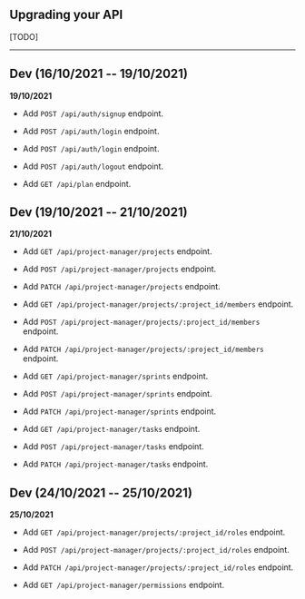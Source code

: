 ## Upgrading your API

[TODO]

----

## Dev (16/10/2021 -- 19/10/2021)

**19/10/2021**

- Add `POST /api/auth/signup` endpoint.
- Add `POST /api/auth/login` endpoint.
- Add `POST /api/auth/login` endpoint.
- Add `POST /api/auth/logout` endpoint.

- Add `GET /api/plan` endpoint.

## Dev (19/10/2021 -- 21/10/2021)

**21/10/2021**

- Add `GET /api/project-manager/projects` endpoint.
- Add `POST /api/project-manager/projects` endpoint.
- Add `PATCH /api/project-manager/projects` endpoint.

- Add `GET /api/project-manager/projects/:project_id/members` endpoint.
- Add `POST /api/project-manager/projects/:project_id/members` endpoint.
- Add `PATCH /api/project-manager/projects/:project_id/members` endpoint.

- Add `GET /api/project-manager/sprints` endpoint.
- Add `POST /api/project-manager/sprints` endpoint.
- Add `PATCH /api/project-manager/sprints` endpoint.

- Add `GET /api/project-manager/tasks` endpoint.
- Add `POST /api/project-manager/tasks` endpoint.
- Add `PATCH /api/project-manager/tasks` endpoint.

## Dev (24/10/2021 -- 25/10/2021)

**25/10/2021**

- Add `GET /api/project-manager/projects/:project_id/roles` endpoint.
- Add `POST /api/project-manager/projects/:project_id/roles` endpoint.
- Add `PATCH /api/project-manager/projects/:project_id/roles` endpoint.

- Add `GET /api/project-manager/permissions` endpoint.
